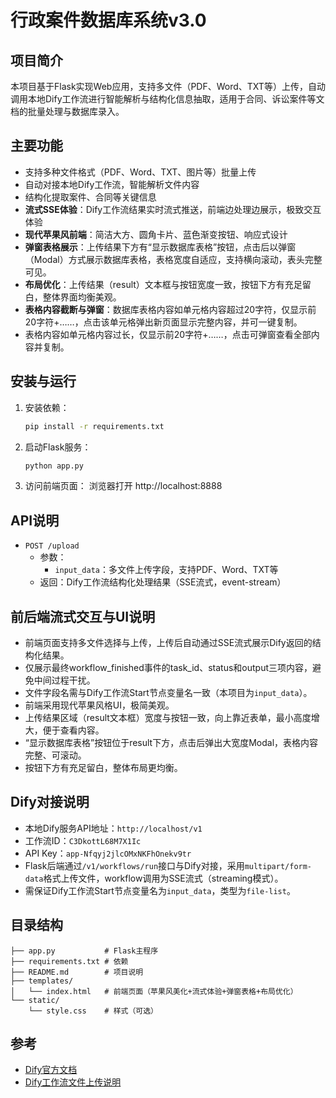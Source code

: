 # 行政案件数据库系统v3.0

## 项目简介
本项目基于Flask实现Web应用，支持多文件（PDF、Word、TXT等）上传，自动调用本地Dify工作流进行智能解析与结构化信息抽取，适用于合同、诉讼案件等文档的批量处理与数据库录入。

## 主要功能
- 支持多种文件格式（PDF、Word、TXT、图片等）批量上传
- 自动对接本地Dify工作流，智能解析文件内容
- 结构化提取案件、合同等关键信息
- **流式SSE体验**：Dify工作流结果实时流式推送，前端边处理边展示，极致交互体验
- **现代苹果风前端**：简洁大方、圆角卡片、蓝色渐变按钮、响应式设计
- **弹窗表格展示**：上传结果下方有“显示数据库表格”按钮，点击后以弹窗（Modal）方式展示数据库表格，表格宽度自适应，支持横向滚动，表头完整可见。
- **布局优化**：上传结果（result）文本框与按钮宽度一致，按钮下方有充足留白，整体界面均衡美观。
- **表格内容截断与弹窗**：数据库表格内容如单元格内容超过20字符，仅显示前20字符+……，点击该单元格弹出新页面显示完整内容，并可一键复制。
- 表格内容如单元格内容过长，仅显示前20字符+……，点击可弹窗查看全部内容并复制。

## 安装与运行
1. 安装依赖：
   ```bash
   pip install -r requirements.txt
   ```
2. 启动Flask服务：
   ```bash
   python app.py
   ```
3. 访问前端页面：
   浏览器打开 http://localhost:8888

## API说明
- `POST /upload`
  - 参数：
    - `input_data`：多文件上传字段，支持PDF、Word、TXT等
  - 返回：Dify工作流结构化处理结果（SSE流式，event-stream）

## 前后端流式交互与UI说明
- 前端页面支持多文件选择与上传，上传后自动通过SSE流式展示Dify返回的结构化结果。
- 仅展示最终workflow_finished事件的task_id、status和output三项内容，避免中间过程干扰。
- 文件字段名需与Dify工作流Start节点变量名一致（本项目为`input_data`）。
- 前端采用现代苹果风格UI，极简美观。
- 上传结果区域（result文本框）宽度与按钮一致，向上靠近表单，最小高度增大，便于查看内容。
- “显示数据库表格”按钮位于result下方，点击后弹出大宽度Modal，表格内容完整、可滚动。
- 按钮下方有充足留白，整体布局更均衡。

## Dify对接说明
- 本地Dify服务API地址：`http://localhost/v1`
- 工作流ID：`C3DkottL68M7X1Ic`
- API Key：`app-Nfqyj2jlcOMxNKFhOnekv9tr`
- Flask后端通过`/v1/workflows/run`接口与Dify对接，采用`multipart/form-data`格式上传文件，workflow调用为SSE流式（streaming模式）。
- 需保证Dify工作流Start节点变量名为`input_data`，类型为`file-list`。

## 目录结构
```
├── app.py           # Flask主程序
├── requirements.txt # 依赖
├── README.md        # 项目说明
├── templates/
│   └── index.html   # 前端页面（苹果风美化+流式体验+弹窗表格+布局优化）
└── static/
    └── style.css    # 样式（可选）
```

## 参考
- [Dify官方文档](https://docs.dify.ai/)
- [Dify工作流文件上传说明](https://docs.dify.ai/guides/workflow/file-upload) 